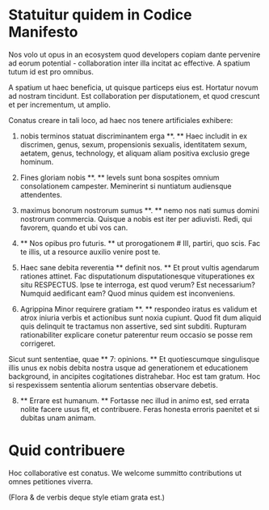 Statuitur quidem in Codice Manifesto
==================

Nos volo ut opus in an ecosystem quod developers copiam dante pervenire ad eorum potential - collaboration inter illa incitat ac effective. A spatium tutum id est pro omnibus.

A spatium ut haec beneficia, ut quisque particeps eius est. Hortatur novum ad nostram tincidunt. Est collaboration per disputationem, et quod crescunt et per incrementum, ut amplio.

Conatus creare in tali loco, ad haec nos tenere artificiales exhibere:

1. nobis terminos statuat discriminantem erga **. ** Haec includit in ex discrimen, genus, sexum, propensionis sexualis, identitatem sexum, aetatem, genus, technology, et aliquam aliam positiva exclusio grege hominum.

2. Fines gloriam nobis **. ** levels sunt bona sospites omnium consolationem campester. Meminerint si nuntiatum audiensque attendentes.

3. maximus bonorum nostrorum sumus **. ** nemo nos nati sumus domini nostrorum commercia. Quisque a nobis est iter per adiuvisti. Redi, qui favorem, quando et ubi vos can.

4. ** Nos opibus pro futuris. ** ut prorogationem # III, partiri, quo scis. Fac te illis, ut a resource auxilio venire post te.

5. Haec sane debita reverentia ** definit nos. ** Et prout vultis agendarum rationes attinet. Fac disputationum disputationesque vituperationes ex situ RESPECTUS. Ipse te interroga, est quod verum? Est necessarium? Numquid aedificant eam? Quod minus quidem est inconveniens.

6. Agrippina Minor requirere gratiam **. ** respondeo iratus es validum et atrox iniuria verbis et actionibus sunt noxia cupiunt. Quod fit dum aliquid quis delinquit te tractamus non assertive, sed sint subditi. Rupturam rationabiliter explicare conetur paterentur reum occasio se posse rem corrigeret.

Sicut sunt sententiae, quae ** 7: opinions. ** Et quotiescumque singulisque illis unus ex nobis debita nostra usque ad generationem et educationem background, in ancipites cogitationes distrahebar. Hoc est tam gratum. Hoc si respexissem sententia aliorum sententias observare debetis.

8. ** Errare est humanum. ** Fortasse nec illud in animo est, sed errata nolite facere usus fit, et contribuere. Feras honesta erroris paenitet et si dubitas unam animam.

Quid contribuere
=================

Hoc collaborative est conatus. We welcome summitto contributions ut omnes petitiones viverra.

(Flora & de verbis deque style etiam grata est.)
